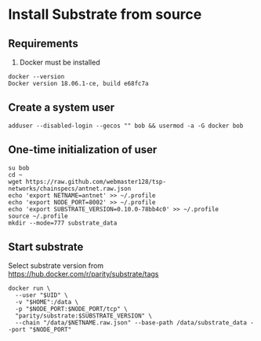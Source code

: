 # Install Substrate from source

## Requirements

1. Docker must be installed

```
docker --version
Docker version 18.06.1-ce, build e68fc7a
```

## Create a system user

```
adduser --disabled-login --gecos "" bob && usermod -a -G docker bob
```

## One-time initialization of user

```
su bob
cd ~
wget https://raw.github.com/webmaster128/tsp-networks/chainspecs/antnet.raw.json
echo 'export NETNAME=antnet' >> ~/.profile
echo 'export NODE_PORT=8002' >> ~/.profile
echo 'export SUBSTRATE_VERSION=0.10.0-78bb4c0' >> ~/.profile
source ~/.profile
mkdir --mode=777 substrate_data
```

## Start substrate

Select substrate version from https://hub.docker.com/r/parity/substrate/tags

```
docker run \
  --user "$UID" \
  -v "$HOME":/data \
  -p "$NODE_PORT:$NODE_PORT/tcp" \
  "parity/substrate:$SUBSTRATE_VERSION" \
  --chain "/data/$NETNAME.raw.json" --base-path /data/substrate_data --port "$NODE_PORT"
```
